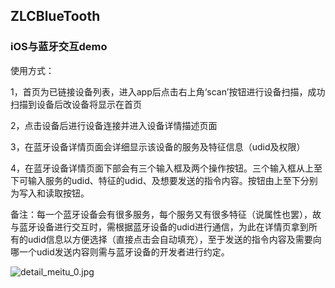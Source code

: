 ## ZLCBlueTooth

### iOS与蓝牙交互demo


使用方式：   

1，首页为已链接设备列表，进入app后点击右上角‘scan’按钮进行设备扫描，成功扫描到设备后改设备将显示在首页   

2，点击设备后进行设备连接并进入设备详情描述页面   

3，在蓝牙设备详情页面会详细显示该设备的服务及特征信息（udid及权限）   

4，在蓝牙设备详情页面下部会有三个输入框及两个操作按钮。三个输入框从上至下可输入服务的udid、特征的udid、及想要发送的指令内容。按钮由上至下分别为写入和读取按钮。   

备注：每一个蓝牙设备会有很多服务，每个服务又有很多特征（说属性也罢），故与蓝牙设备进行交互时，需根据蓝牙设备的udid进行通信，为此在详情页拿到所有的udid信息以方便选择（直接点击会自动填充），至于发送的指令内容及需要向哪一个udid发送内容则需与蓝牙设备的开发者进行约定。   


![detail_meitu_0.jpg](http://upload-images.jianshu.io/upload_images/2312430-5ec9c1b082a9fdeb.jpg?imageMogr2/auto-orient/strip%7CimageView2/2/w/1240)


